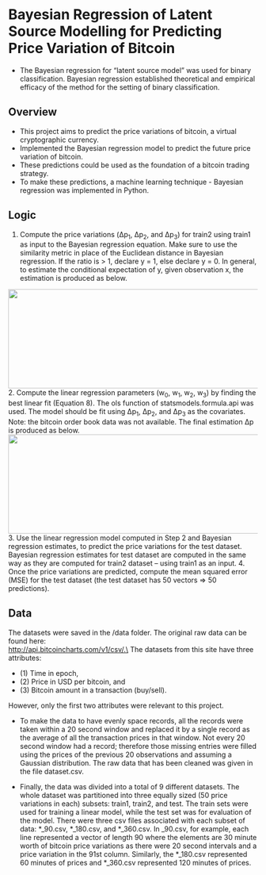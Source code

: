 # Bayesian Regression of Latent Source Modelling for Predicting Price Variation of Bitcoin
- The Bayesian regression for “latent source model” was used for binary classification. Bayesian regression established theoretical and empirical efficacy of the method for the setting of binary classification.

## Overview
- This project aims to predict the price variations of bitcoin, a virtual cryptographic currency. 
- Implemented the Bayesian regression model to predict the future price variation of bitcoin.
- These predictions could be used as the foundation of a bitcoin trading strategy. 
- To make these predictions, a machine learning technique - Bayesian regression was implemented in Python.

## Logic 
1. Compute the price variations (Δp<sub>1</sub>, Δp<sub>2</sub>, and Δp<sub>3</sub>) for train2 using train1 as input to the Bayesian regression equation. Make sure to use the similarity metric in place of the Euclidean distance in Bayesian regression. If the ratio is > 1, declare y = 1, else declare y = 0. In general, to estimate the conditional expectation of y, given observation x, the estimation is produced as below.
<center>
  <img src="https://github.com/issacjohannli/bayesian-regression-bitcoin/blob/main/equations/equation-1.png" width="950" height="200">
</center>
2. Compute the linear regression parameters (w<sub>0</sub>, w<sub>1</sub>, w<sub>2</sub>, w<sub>3</sub>) by finding the best linear fit (Equation 8). The ols function of statsmodels.formula.api was used. The model should be fit using Δp<sub>1</sub>, Δp<sub>2</sub>, and Δp<sub>3</sub> as the covariates. Note: the bitcoin order book data was not available. The final estimation ∆p is produced as below.
<center>
  <img src="https://github.com/issacjohannli/bayesian-regression-bitcoin/blob/main/equations/equation-2.png" width="950" height="200">
</center>
3. Use the linear regression model computed in Step 2 and Bayesian regression estimates, to predict the price variations for the test dataset. Bayesian regression estimates for test dataset are computed in the same way as they are computed for train2 dataset – using train1 as an input.
4. Once the price variations are predicted, compute the mean squared error (MSE) for the test dataset (the test dataset has 50 vectors => 50 predictions).

## Data
The datasets were saved in the /data folder. The original raw data can be found here:\
http://api.bitcoincharts.com/v1/csv/.\
The datasets from this site have three attributes:
- (1) Time in epoch,
- (2) Price in USD per bitcoin, and
- (3) Bitcoin amount in a transaction (buy/sell).

However, only the first two attributes were relevant to this project.

- To make the data to have evenly space records, all the records were taken within a 20 second window and replaced it by a single record as the average of all the transaction prices in that window. Not every 20 second window had a record; therefore those missing entries were filled using the prices of the previous 20 observations and assuming a Gaussian distribution. The raw data that has been cleaned was given in the file dataset.csv.

- Finally, the data was divided into a total of 9 different datasets. The whole dataset was partitioned into three equally sized (50 price variations in each) subsets: train1, train2, and test. The train sets were used for training a linear model, while the test set was for evaluation of the model. There were three csv files associated with each subset of data: *_90.csv, *_180.csv, and *_360.csv. In _90.csv, for example, each line represented a vector of length 90 where the elements are 30 minute worth of bitcoin price variations as there were 20 second intervals and a price variation in the 91st column. Similarly, the *_180.csv represented 60 minutes of prices and *_360.csv represented 120 minutes of prices.
 
